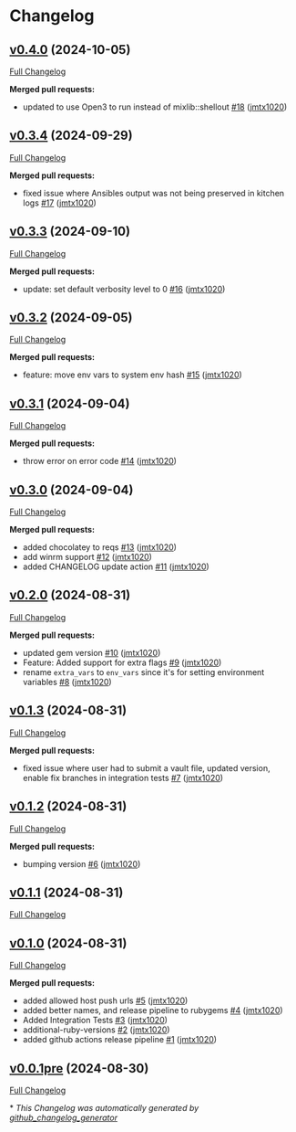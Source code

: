 # Changelog

## [v0.4.0](https://github.com/jmtx1020/kitchen-yansible-pusher/tree/v0.4.0) (2024-10-05)

[Full Changelog](https://github.com/jmtx1020/kitchen-yansible-pusher/compare/v0.3.4...v0.4.0)

**Merged pull requests:**

- updated to use Open3 to run instead of mixlib::shellout [\#18](https://github.com/jmtx1020/kitchen-yansible-pusher/pull/18) ([jmtx1020](https://github.com/jmtx1020))

## [v0.3.4](https://github.com/jmtx1020/kitchen-yansible-pusher/tree/v0.3.4) (2024-09-29)

[Full Changelog](https://github.com/jmtx1020/kitchen-yansible-pusher/compare/v0.3.3...v0.3.4)

**Merged pull requests:**

- fixed issue where Ansibles output was not being preserved in kitchen logs [\#17](https://github.com/jmtx1020/kitchen-yansible-pusher/pull/17) ([jmtx1020](https://github.com/jmtx1020))

## [v0.3.3](https://github.com/jmtx1020/kitchen-yansible-pusher/tree/v0.3.3) (2024-09-10)

[Full Changelog](https://github.com/jmtx1020/kitchen-yansible-pusher/compare/v0.3.2...v0.3.3)

**Merged pull requests:**

- update: set default verbosity level to 0 [\#16](https://github.com/jmtx1020/kitchen-yansible-pusher/pull/16) ([jmtx1020](https://github.com/jmtx1020))

## [v0.3.2](https://github.com/jmtx1020/kitchen-yansible-pusher/tree/v0.3.2) (2024-09-05)

[Full Changelog](https://github.com/jmtx1020/kitchen-yansible-pusher/compare/v0.3.1...v0.3.2)

**Merged pull requests:**

- feature: move env vars to system env hash [\#15](https://github.com/jmtx1020/kitchen-yansible-pusher/pull/15) ([jmtx1020](https://github.com/jmtx1020))

## [v0.3.1](https://github.com/jmtx1020/kitchen-yansible-pusher/tree/v0.3.1) (2024-09-04)

[Full Changelog](https://github.com/jmtx1020/kitchen-yansible-pusher/compare/v0.3.0...v0.3.1)

**Merged pull requests:**

- throw error on error code [\#14](https://github.com/jmtx1020/kitchen-yansible-pusher/pull/14) ([jmtx1020](https://github.com/jmtx1020))

## [v0.3.0](https://github.com/jmtx1020/kitchen-yansible-pusher/tree/v0.3.0) (2024-09-04)

[Full Changelog](https://github.com/jmtx1020/kitchen-yansible-pusher/compare/v0.2.0...v0.3.0)

**Merged pull requests:**

- added chocolatey to reqs [\#13](https://github.com/jmtx1020/kitchen-yansible-pusher/pull/13) ([jmtx1020](https://github.com/jmtx1020))
- add winrm support [\#12](https://github.com/jmtx1020/kitchen-yansible-pusher/pull/12) ([jmtx1020](https://github.com/jmtx1020))
- added CHANGELOG update action [\#11](https://github.com/jmtx1020/kitchen-yansible-pusher/pull/11) ([jmtx1020](https://github.com/jmtx1020))

## [v0.2.0](https://github.com/jmtx1020/kitchen-yansible-pusher/tree/v0.2.0) (2024-08-31)

[Full Changelog](https://github.com/jmtx1020/kitchen-yansible-pusher/compare/v0.1.3...v0.2.0)

**Merged pull requests:**

- updated gem version [\#10](https://github.com/jmtx1020/kitchen-yansible-pusher/pull/10) ([jmtx1020](https://github.com/jmtx1020))
- Feature: Added support for extra flags [\#9](https://github.com/jmtx1020/kitchen-yansible-pusher/pull/9) ([jmtx1020](https://github.com/jmtx1020))
- rename `extra_vars` to `env_vars` since it's for setting environment variables [\#8](https://github.com/jmtx1020/kitchen-yansible-pusher/pull/8) ([jmtx1020](https://github.com/jmtx1020))

## [v0.1.3](https://github.com/jmtx1020/kitchen-yansible-pusher/tree/v0.1.3) (2024-08-31)

[Full Changelog](https://github.com/jmtx1020/kitchen-yansible-pusher/compare/v0.1.2...v0.1.3)

**Merged pull requests:**

- fixed issue where user had to submit a vault file, updated version, enable fix branches in integration tests [\#7](https://github.com/jmtx1020/kitchen-yansible-pusher/pull/7) ([jmtx1020](https://github.com/jmtx1020))

## [v0.1.2](https://github.com/jmtx1020/kitchen-yansible-pusher/tree/v0.1.2) (2024-08-31)

[Full Changelog](https://github.com/jmtx1020/kitchen-yansible-pusher/compare/v0.1.1...v0.1.2)

**Merged pull requests:**

- bumping version [\#6](https://github.com/jmtx1020/kitchen-yansible-pusher/pull/6) ([jmtx1020](https://github.com/jmtx1020))

## [v0.1.1](https://github.com/jmtx1020/kitchen-yansible-pusher/tree/v0.1.1) (2024-08-31)

[Full Changelog](https://github.com/jmtx1020/kitchen-yansible-pusher/compare/v0.1.0...v0.1.1)

## [v0.1.0](https://github.com/jmtx1020/kitchen-yansible-pusher/tree/v0.1.0) (2024-08-31)

[Full Changelog](https://github.com/jmtx1020/kitchen-yansible-pusher/compare/v0.0.1pre...v0.1.0)

**Merged pull requests:**

- added allowed host push urls [\#5](https://github.com/jmtx1020/kitchen-yansible-pusher/pull/5) ([jmtx1020](https://github.com/jmtx1020))
- added better names, and release pipeline to rubygems [\#4](https://github.com/jmtx1020/kitchen-yansible-pusher/pull/4) ([jmtx1020](https://github.com/jmtx1020))
- Added Integration Tests [\#3](https://github.com/jmtx1020/kitchen-yansible-pusher/pull/3) ([jmtx1020](https://github.com/jmtx1020))
- additional-ruby-versions [\#2](https://github.com/jmtx1020/kitchen-yansible-pusher/pull/2) ([jmtx1020](https://github.com/jmtx1020))
- added github actions release pipeline [\#1](https://github.com/jmtx1020/kitchen-yansible-pusher/pull/1) ([jmtx1020](https://github.com/jmtx1020))

## [v0.0.1pre](https://github.com/jmtx1020/kitchen-yansible-pusher/tree/v0.0.1pre) (2024-08-30)

[Full Changelog](https://github.com/jmtx1020/kitchen-yansible-pusher/compare/1bf46ae6cbbff66f85fd2d3857271c44af727b56...v0.0.1pre)



\* *This Changelog was automatically generated by [github_changelog_generator](https://github.com/github-changelog-generator/github-changelog-generator)*
